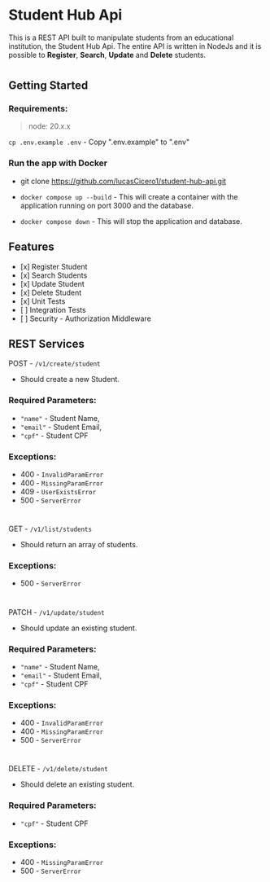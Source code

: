 # Student Hub Api

This is a REST API built to manipulate students from an educational institution, the Student Hub Api. The entire API is written in NodeJs and it is possible to **Register**, **Search**, **Update** and **Delete** students.

#

## Getting Started

### Requirements:
>node: 20.x.x

`cp .env.example .env` - Copy ".env.example" to ".env"

### Run the app with Docker

- git clone https://github.com/lucasCicero1/student-hub-api.git

- `docker compose up --build` - This will create a container with the application running on port 3000 and the database.

- `docker compose down` - This will stop the application and database.

## Features

- \[x] Register Student
- \[x] Search Students
- \[x] Update Student
- \[x] Delete Student
- \[x] Unit Tests
- \[ ] Integration Tests
- \[ ] Security - Authorization Middleware

## REST Services

POST - `/v1/create/student`

- Should create a new Student.

### Required Parameters:

- `"name"` - Student Name,
- `"email"` - Student Email, 
- `"cpf"` - Student CPF

### Exceptions:

- 400 - `InvalidParamError`
- 400 - `MissingParamError`
- 409 - `UserExistsError`
- 500 - `ServerError`

#

GET - `/v1/list/students`

- Should return an array of students.

### Exceptions:

- 500 - `ServerError`

#

PATCH - `/v1/update/student`

- Should update an existing student.

### Required Parameters:

- `"name"` - Student Name,
- `"email"` - Student Email, 
- `"cpf"` - Student CPF

### Exceptions:

- 400 - `InvalidParamError`
- 400 - `MissingParamError`
- 500 - `ServerError`

#

DELETE - `/v1/delete/student`

- Should delete an existing student.

### Required Parameters:

- `"cpf"` - Student CPF

### Exceptions:

- 400 - `MissingParamError`
- 500 - `ServerError`
